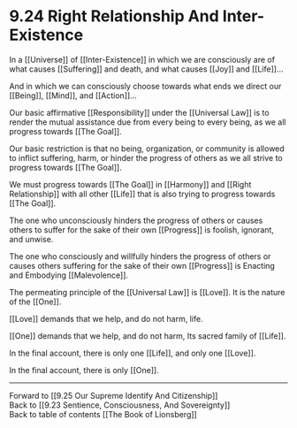 # 9.24 Right Relationship And Inter-Existence

In a [[Universe]] of [[Inter-Existence]] in which we are consciously are of what causes [[Suffering]] and death, and what causes [[Joy]] and [[Life]]…

And in which we can consciously choose towards what ends we direct our [[Being]], [[Mind]], and [[Action]]…

Our basic affirmative [[Responsibility]] under the [[Universal Law]] is to render the mutual assistance due from every being to every being, as we all progress towards [[The Goal]]. 

Our basic restriction is that no being, organization, or community is allowed to inflict suffering, harm, or hinder the progress of others as we all strive to progress towards [[The Goal]].  

We must progress towards [[The Goal]] in [[Harmony]] and [[Right Relationship]] with all other [[Life]] that is also trying to progress towards [[The Goal]].

The one who unconsciously hinders the progress of others or causes others to suffer for the sake of their own [[Progress]] is foolish, ignorant, and unwise.

The one who consciously and willfully hinders the progress of others or causes others suffering for the sake of their own [[Progress]] is Enacting and Embodying [[Malevolence]]. 

The permeating principle of the [[Universal Law]] is [[Love]]. It is the nature of the [[One]].

[[Love]] demands that we help, and do not harm, life.

[[One]] demands that we help, and do not harm, Its sacred family of [[Life]].

In the final account, there is only one [[Life]], and only one [[Love]].

In the final account, there is only [[One]].

___

Forward to [[9.25 Our Supreme Identify And Citizenship]]       
Back to [[9.23 Sentience, Consciousness, And Sovereignty]]            
Back to table of contents [[The Book of Lionsberg]]  